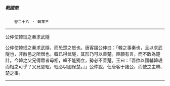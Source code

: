 

##### 戰國策
　　`卷二十八 ‧ 韓策三`

* * *

公仲使韓珉之秦求武隧

公仲使韓珉之秦求武隧，而恐楚之怒也。唐客謂公仲曰：「韓之事秦也，且以求武隧也，非敝邑之所憎也。韓已得武隧，其形乃可以善楚。臣願有言，而不敢為楚計。今韓之父兄得眾者毋相，韓不能獨立，勢必不善楚。王曰：『吾欲以國輔韓珉而相之可乎？父兄惡珉，珉必以國保楚。』」公仲說，仕唐客于諸公，而使之主韓、楚之事。

* * *

